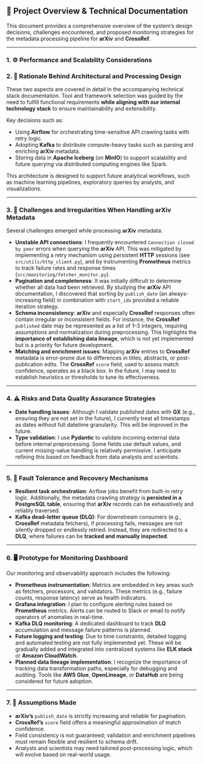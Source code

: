 ## 📘 Project Overview & Technical Documentation

This document provides a comprehensive overview of the system’s design decisions, challenges encountered, and proposed monitoring strategies for the metadata processing pipeline for **arXiv** and **CrossRef**.

---

### 1. ⚙️ Performance and Scalability Considerations

### 2. 🎯 Rationale Behind Architectural and Processing Design

These two aspects are covered in detail in the accompanying technical stack documentation. Tool and framework selection was guided by the need to fulfill functional requirements **while aligning with our internal technology stack** to ensure maintainability and extensibility.

Key decisions such as:

- Using **Airflow** for orchestrating time-sensitive API crawling tasks with retry logic.
- Adopting **Kafka** to distribute compute-heavy tasks such as parsing and enriching **arXiv** metadata.
- Storing data in **Apache Iceberg** (on **MinIO**) to support scalability and future querying via distributed computing engines like Spark.

This architecture is designed to support future analytical workflows, such as machine learning pipelines, exploratory queries by analysts, and visualizations.

---

### 3. 🧩 Challenges and Irregularities When Handling arXiv Metadata

Several challenges emerged while processing **arXiv** metadata:

- **Unstable API connections**: I frequently encountered `Connection closed by peer` errors when querying the **arXiv** API. This was mitigated by implementing a retry mechanism using persistent **HTTP** sessions (see `src/utils/http_client.py`), and by instrumenting **Prometheus** metrics to track failure rates and response times (`src/monitoring/fetcher_monitor.py`).
- **Pagination and completeness**: It was initially difficult to determine whether all data had been retrieved. By studying the **arXiv** API documentation, I discovered that sorting by `publish_date` (an always-increasing field) in combination with `start_idx` provided a reliable iteration strategy.
- **Schema inconsistency**: **arXiv** and especially **CrossRef** responses often contain irregular or inconsistent fields. For instance, the **CrossRef** `published` date may be represented as a list of 1–3 integers, requiring assumptions and normalization during preprocessing. This highlights the **importance of establishing data lineage**, which is not yet implemented but is a priority for future development.
- **Matching and enrichment issues**: Mapping **arXiv** entries to **CrossRef** metadata is error-prone due to differences in titles, abstracts, or post-publication edits. The **CrossRef** `score` field, used to assess match confidence, operates as a black box. In the future, I may need to establish heuristics or thresholds to tune its effectiveness.

---

### 4. ⚠️ Risks and Data Quality Assurance Strategies

- **Date handling issues**: Although I validate published dates with **GX** (e.g., ensuring they are not set in the future), I currently treat all timestamps as dates without full datetime granularity. This will be improved in the future.
- **Type validation**: I use **Pydantic** to validate incoming external data before internal preprocessing. Some fields use default values, and current missing-value handling is relatively permissive. I anticipate refining this based on feedback from data analysts and scientists.

---

### 5. 🔁 Fault Tolerance and Recovery Mechanisms

- **Resilient task orchestration**: Airflow jobs benefit from built-in retry logic. Additionally, the metadata crawling strategy is **persisted in a PostgreSQL table**, ensuring that **arXiv** records can be exhaustively and reliably traversed.
- **Kafka dead-letter queue (DLQ)**: For downstream consumers (e.g., **CrossRef** metadata fetchers), if processing fails, messages are not silently dropped or endlessly retried. Instead, they are redirected to a **DLQ**, where failures can be **tracked and manually inspected**.

---

### 6. 🖥️ Prototype for Monitoring Dashboard

Our monitoring and observability approach includes the following:

- **Prometheus instrumentation**: Metrics are embedded in key areas such as fetchers, processors, and validators. These metrics (e.g., failure counts, response latency) serve as health indicators.
- **Grafana integration**: I plan to configure alerting rules based on **Prometheus** metrics. Alerts can be routed to Slack or email to notify operators of anomalies in real-time.
- **Kafka DLQ monitoring**: A dedicated dashboard to track **DLQ** accumulation and message failure patterns is planned.
- **Future logging and testing**: Due to time constraints, detailed logging and automated testing are not fully implemented yet. These will be gradually added and integrated into centralized systems like **ELK stack** or **Amazon CloudWatch**.
- **Planned data lineage implementation**: I recognize the importance of tracking data transformation paths, especially for debugging and auditing. Tools like **AWS Glue**, **OpenLineage**, or **DataHub** are being considered for future adoption.

---

### 7. 🧠 Assumptions Made

- **arXiv’s** `publish_date` is strictly increasing and reliable for pagination.
- **CrossRef’s** `score` field offers a meaningful approximation of match confidence.
- Field consistency is not guaranteed; validation and enrichment pipelines must remain flexible and resilient to schema drift.
- Analysts and scientists may need tailored post-processing logic, which will evolve based on real-world usage.
